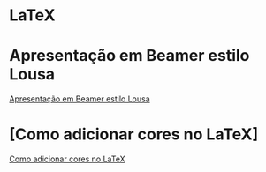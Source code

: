 ﻿
# LaTeX

# Apresentação em Beamer estilo Lousa

[Apresentação em Beamer estilo Lousa](http://tex.stackexchange.com/questions/162873/i-need-a-beamer-theme-simulating-blackboard-presentation)

# [Como adicionar cores no LaTeX]

[Como adicionar cores no LaTeX](https://www.sharelatex.com/learn/Using_colours_in_LaTeX)
